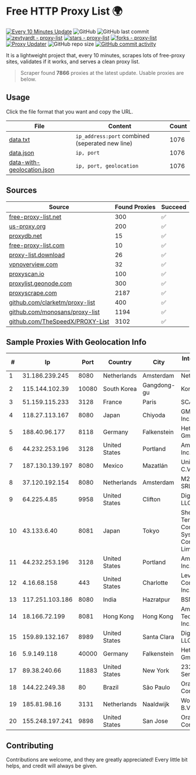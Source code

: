 
# Free HTTP Proxy List 🌍

[![Every 10 Minutes Update](https://github.com/mertguvencli/http-proxy-list/actions/workflows/main.yml/badge.svg?branch=main)](https://github.com/mertguvencli/http-proxy-list/actions/workflows/main.yml)
![GitHub](https://img.shields.io/github/license/mertguvencli/http-proxy-list)
![GitHub last commit](https://img.shields.io/github/last-commit/mertguvencli/http-proxy-list)
[![zevtyardt - proxy-list](https://img.shields.io/static/v1?label=zevtyardt&message=proxy-list&color=blue&logo=github)](https://github.com/zevtyardt/proxy-list "Go to GitHub repo")
[![stars - proxy-list](https://img.shields.io/github/stars/zevtyardt/proxy-list?style=social)](https://github.com/zevtyardt/proxy-list)
[![forks - proxy-list](https://img.shields.io/github/forks/zevtyardt/proxy-list?style=social)](https://github.com/zevtyardt/proxy-list)
[![Proxy Updater](https://github.com/zevtyardt/proxy-list/workflows/Proxy%20Updater/badge.svg)](https://github.com/zevtyardt/proxy-list/actions?query=workflow:"Proxy+Updater")
![GitHub repo size](https://img.shields.io/github/repo-size/zevtyardt/proxy-list)
[![GitHub commit activity](https://img.shields.io/github/commit-activity/m/zevtyardt/proxy-list?logo=commits)](https://github.com/zevtyardt/proxy-list/commits/main)

It is a lightweight project that, every 10 minutes, scrapes lots of free-proxy sites, validates if it works, and serves a clean proxy list.

> Scraper found **7866** proxies at the latest update. Usable proxies are below.

## Usage

Click the file format that you want and copy the URL.

|File|Content|Count|
|----|-------|-----|
|[data.txt](https://raw.githubusercontent.com/mertguvencli/http-proxy-list/main/proxy-list/data.txt)|`ip_address:port` combined (seperated new line)|1076|
|[data.json](https://raw.githubusercontent.com/mertguvencli/http-proxy-list/main/proxy-list/data.json)|`ip, port`|1076|
|[data-with-geolocation.json](https://raw.githubusercontent.com/mertguvencli/http-proxy-list/main/proxy-list/data-with-geolocation.json)|`ip, port, geolocation`|1076|

## Sources

|Source|Found Proxies|Succeed|
|------|-------------|-------|
|[free-proxy-list.net](https://free-proxy-list.net)|300|✅|
|[us-proxy.org](https://www.us-proxy.org)|200|✅|
|[proxydb.net](http://proxydb.net)|15|✅|
|[free-proxy-list.com](https://free-proxy-list.com/?page=&port=&type%5B%5D=http&type%5B%5D=https&up_time=0&search=Search)|10|✅|
|[proxy-list.download](https://www.proxy-list.download/HTTP)|26|✅|
|[vpnoverview.com](https://vpnoverview.com/privacy/anonymous-browsing/free-proxy-servers)|32|✅|
|[proxyscan.io](https://www.proxyscan.io)|100|✅|
|[proxylist.geonode.com](https://proxylist.geonode.com/api/proxy-list?limit=300&page=1&sort_by=lastChecked&sort_type=desc&protocols=http,https)|300|✅|
|[proxyscrape.com](https://api.proxyscrape.com/v2/?request=displayproxies&protocol=http&timeout=10000&country=all&ssl=all&anonymity=all)|2187|✅|
|[github.com/clarketm/proxy-list](https://raw.githubusercontent.com/clarketm/proxy-list/master/proxy-list-raw.txt)|400|✅|
|[github.com/monosans/proxy-list](https://raw.githubusercontent.com/monosans/proxy-list/main/proxies/http.txt)|1194|✅|
|[github.com/TheSpeedX/PROXY-List](https://raw.githubusercontent.com/TheSpeedX/PROXY-List/master/http.txt)|3102|✅|


## Sample Proxies With Geolocation Info

|#|Ip|Port|Country|City|Internet Service Provider|
|-|--|----|-------|----|-------------------------|
|1|31.186.239.245|8080|Netherlands|Amsterdam|NetSkope Inc|
|2|115.144.102.39|10080|South Korea|Gangdong-gu|Korea Telecom|
|3|51.159.115.233|3128|France|Paris|SCALEWAY|
|4|118.27.113.167|8080|Japan|Chiyoda|GMO Internet, Inc.|
|5|188.40.96.177|8118|Germany|Falkenstein|Hetzner Online GmbH|
|6|44.232.253.196|3128|United States|Portland|Amazon.com, Inc.|
|7|187.130.139.197|8080|Mexico|Mazatlán|Uninet S.A. de C.V.|
|8|37.120.192.154|8080|Netherlands|Amsterdam|M247 Europe SRL|
|9|64.225.4.85|9958|United States|Clifton|DigitalOcean, LLC|
|10|43.133.6.40|8081|Japan|Tokyo|Shenzhen Tencent Computer Systems Company Limited|
|11|44.232.253.196|3128|United States|Portland|Amazon.com, Inc.|
|12|4.16.68.158|443|United States|Charlotte|Level 3 Communications, Inc.|
|13|117.251.103.186|8080|India|Hazratpur|BSNL Internet|
|14|18.166.72.199|8081|Hong Kong|Hong Kong|Amazon Technologies Inc.|
|15|159.89.132.167|8989|United States|Santa Clara|DigitalOcean, LLC|
|16|5.9.149.118|40000|Germany|Falkenstein|Hetzner Online GmbH|
|17|89.38.240.66|11883|United States|New York|232web Internet Services|
|18|144.22.249.38|80|Brazil|São Paulo|Oracle Corporation|
|19|185.81.98.16|3131|Netherlands|Naaldwijk|WorldStream B.V.|
|20|155.248.197.241|9898|United States|San Jose|Oracle Corporation|



## Contributing

Contributions are welcome, and they are greatly appreciated! Every
little bit helps, and credit will always be given.

